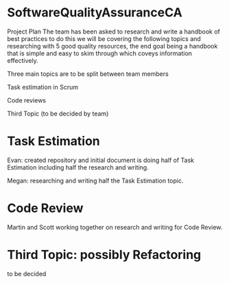 # SoftwareQualityAssuranceCA
Project Plan
The team has been asked to research and write a handbook of best practices
to do this we will be covering the following topics and researching with 5 good quality resources,
the end goal being a handbook that is simple and easy to skim through which coveys information
effectively.

Three main topics are to be split between team members 

Task estimation in Scrum

Code reviews

Third Topic (to be decided by team)


# Task Estimation
Evan: created repository and initial document is doing half of Task Estimation including half the research and writing.

Megan: researching and writing half the Task Estimation topic.

# Code Review

Martin and Scott working together on research and writing for Code Review.

# Third Topic: possibly Refactoring

to be decided
